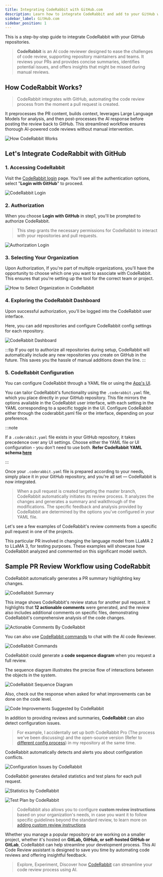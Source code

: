 ```yaml
---
title: Integrating CodeRabbit with GitHub.com
description: Learn how to integrate CodeRabbit and add to your GitHub workflow.
sidebar_label: GitHub.com
sidebar_position: 1
---
```


This is a step-by-step guide to integrate CodeRabbit with your GitHub repositories.

> **CodeRabbit** is an AI code reviewer designed to ease the challenges of code review, supporting repository maintainers and teams. It reviews your PRs and provides concise summaries, identifies potential issues, and offers insights that might be missed during manual reviews.

## How CodeRabbit Works?

> CodeRabbit integrates with GitHub, automating the code review process from the moment a pull request is created.

It preprocesses the PR content, builds context, leverages Large Language Models for analysis, and then post-processes the AI response before posting the review back to GitHub. This streamlined workflow ensures thorough AI-powered code reviews without manual intervention.

![How CodeRabbit Works](/img/integrations/how-codeRabbit-works.png)

## Let's Integrate CodeRabbit with GitHub

### 1. Accessing CodeRabbit

Visit the [CodeRabbit login](https://app.coderabbit.ai/login?free-trial) page. You'll see all the authentication options, select "**Login with GitHub**" to proceed.

![CodeRabbit Login](/img/integrations/login-self-hosted-github.png)

### 2. Authorization

When you choose **Login with GitHub** in step1, you'll be prompted to authorize CodeRabbit.

> This step grants the necessary permissions for CodeRabbit to interact with your repositories and pull requests.

![Authorization Login](/img/integrations/authorization-codeRabbit.png)

### 3. Selecting Your Organization

Upon Authorization, If you're part of multiple organizations, you'll have the opportunity to choose which one you want to associate with CodeRabbit. This ensures that you're setting up the tool for the correct team or project.

![How to Select Organization in CodeRabbit](/img/integrations/select-organization.png)

### 4. Exploring the CodeRabbit Dashboard

Upon successful authorization, you'll be logged into the CodeRabbit user interface.

Here, you can add repositories and configure CodeRabbit config settings for each repository.

![CodeRabbit Dashboard](/img/integrations/codeRabbit-dashboard.png)

:::tip
If you opt to authorize all repositories during setup, CodeRabbit will automatically include any new repositories you create on GitHub in the future. This saves you the hassle of manual additions down the line.
:::

### 5. CodeRabbit Configuration

You can configure CodeRabbit through a YAML file or using the [App's UI](https://app.coderabbit.ai/login).

You can tailor CodeRabbit's functionality using the `.coderabbit.yaml` file, which you place directly in your GitHub repository. This file mirrors the options available in the CodeRabbit user interface, with each setting in the YAML corresponding to a specific toggle in the UI. Configure CodeRabbit either through the coderabbit.yaml file or the interface, depending on your preference.

:::note

If a `.coderabbit.yaml` file exists in your GitHub repository, it takes precedence over any UI settings. Choose either the YAML file or UI configuration - you don't need to use both. **Refer CodeRabbit YAML schema [here](https://storage.googleapis.com/coderabbit_public_assets/schema.v2.json)**

:::

Once your `.coderabbit.yaml` file is prepared according to your needs, simply place it in your GitHub repository, and you're all set — CodeRabbit is now integrated.

> When a pull request is created targeting the master branch, CodeRabbit automatically initiates its review process. It analyzes the changes and generates a summary and walkthrough of the modifications. The specific feedback and analysis provided by CodeRabbit are determined by the options you've configured in your YAML file.

Let's see a few examples of CodeRabbit's review comments from a specific pull request in one of the projects.

This particular PR involved in changing the language model from LLaMA 2 to LLaMA 3, for testing purposes. These examples will showcase how CodeRabbit analyzed and commented on this significant model switch.

## Sample PR Review Workflow using CodeRabbit

CodeRabbit automatically generates a PR summary highlighting key changes.

![CodeRabbit Summary](/img/integrations/summary-by-codeRabbit.png)

This image shows CodeRabbit's review status for another pull request. It highlights that **12 actionable comments** were generated, and the review also includes additional comments on specific files, demonstrating CodeRabbit's comprehensive analysis of the code changes.

![Actionable Comments By CodeRabbit](/img/integrations/actionable-comments-by-coderabbit.png)

You can also use [CodeRabbit commands](https://docs.coderabbit.ai/guides/commands/) to chat with the AI code Reviewer.

![CodeRabbit Commands](/img/integrations/full-review.png)

CodeRabbit could generate a **code sequence diagram** when you request a full review.

The sequence diagram illustrates the precise flow of interactions between the objects in the system.

![CodeRabbit Sequence Diagram](/img/integrations/coderabbit-sequence-diagram.png)

Also, check out the response when asked for what improvements can be done on the code level.

![Code Improvements Suggested by CodeRabbit](/img/integrations/improvements.png)

In addition to providing reviews and summaries, **CodeRabbit** can also detect configuration issues.

> For example, I accidentally set up both CodeRabbit Pro (The process we've been discussing) and the open-source version (Refer to [different config process](https://github.com/coderabbitai/ai-pr-reviewer?tab=readme-ov-file#install-instructions)) in my repository at the same time.

CodeRabbit automatically detects and alerts you about configuration conflicts.

![Configuration Issues by CodeRabbit](/img/integrations/configuration.png)

CodeRabbit generates detailed statistics and test plans for each pull request.

![Statistics by CodeRabbit](/img/integrations/statistics.png)

![Test Plan by CodeRabbit](/img/integrations/test-plan.png)

> CodeRabbit also allows you to configure **custom review instructions** based on your organization's needs, in case you want it to follow specific guidelines beyond the standard review, to learn more on [adding custom review instructions](https://docs.coderabbit.ai/guides/review-instructions/)

Whether you manage a popular repository or are working on a smaller project, whether it's hosted on **GitLab, GitHub, or self-hosted GitHub or GitLab**, CodeRabbit can help streamline your development process. This AI Code Review assistant is designed to save you time by automating code reviews and offering insightful feedback.

> Explore, Experiment, Discover how [CodeRabbit](https://docs.coderabbit.ai/) can streamline your code review process using AI.

